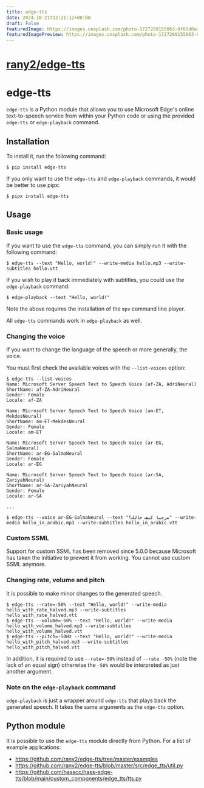 ```yaml
---
title: edge-tts
date: 2024-10-21T12:21:12+08:00
draft: False
featuredImage: https://images.unsplash.com/photo-1727289155063-8f65d0ad7769?ixid=M3w0NjAwMjJ8MHwxfHJhbmRvbXx8fHx8fHx8fDE3Mjk0ODQzODJ8&ixlib=rb-4.0.3
featuredImagePreview: https://images.unsplash.com/photo-1727289155063-8f65d0ad7769?ixid=M3w0NjAwMjJ8MHwxfHJhbmRvbXx8fHx8fHx8fDE3Mjk0ODQzODJ8&ixlib=rb-4.0.3
---
```


# [rany2/edge-tts](https://github.com/rany2/edge-tts)

# edge-tts

`edge-tts` is a Python module that allows you to use Microsoft Edge's online text-to-speech service from within your Python code or using the provided `edge-tts` or `edge-playback` command.

## Installation

To install it, run the following command:

    $ pip install edge-tts

If you only want to use the `edge-tts` and `edge-playback` commands, it would be better to use pipx:

    $ pipx install edge-tts

## Usage

### Basic usage

If you want to use the `edge-tts` command, you can simply run it with the following command:

    $ edge-tts --text "Hello, world!" --write-media hello.mp3 --write-subtitles hello.vtt

If you wish to play it back immediately with subtitles, you could use the `edge-playback` command:

    $ edge-playback --text "Hello, world!"

Note the above requires the installation of the `mpv` command line player.

All `edge-tts` commands work in `edge-playback` as well.

### Changing the voice

If you want to change the language of the speech or more generally, the voice. 

You must first check the available voices with the `--list-voices` option:

    $ edge-tts --list-voices
    Name: Microsoft Server Speech Text to Speech Voice (af-ZA, AdriNeural)
    ShortName: af-ZA-AdriNeural
    Gender: Female
    Locale: af-ZA

    Name: Microsoft Server Speech Text to Speech Voice (am-ET, MekdesNeural)
    ShortName: am-ET-MekdesNeural
    Gender: Female
    Locale: am-ET

    Name: Microsoft Server Speech Text to Speech Voice (ar-EG, SalmaNeural)
    ShortName: ar-EG-SalmaNeural
    Gender: Female
    Locale: ar-EG

    Name: Microsoft Server Speech Text to Speech Voice (ar-SA, ZariyahNeural)
    ShortName: ar-SA-ZariyahNeural
    Gender: Female
    Locale: ar-SA

    ...

    $ edge-tts --voice ar-EG-SalmaNeural --text "مرحبا كيف حالك؟" --write-media hello_in_arabic.mp3 --write-subtitles hello_in_arabic.vtt

### Custom SSML

Support for custom SSML has been removed since 5.0.0 because Microsoft has taken the initiative to prevent it from working. You cannot use custom SSML anymore.

### Changing rate, volume and pitch

It is possible to make minor changes to the generated speech.

    $ edge-tts --rate=-50% --text "Hello, world!" --write-media hello_with_rate_halved.mp3 --write-subtitles hello_with_rate_halved.vtt
    $ edge-tts --volume=-50% --text "Hello, world!" --write-media hello_with_volume_halved.mp3 --write-subtitles hello_with_volume_halved.vtt
    $ edge-tts --pitch=-50Hz --text "Hello, world!" --write-media hello_with_pitch_halved.mp3 --write-subtitles hello_with_pitch_halved.vtt

In addition, it is required to use `--rate=-50%` instead of `--rate -50%` (note the lack of an equal sign) otherwise the `-50%` would be interpreted as just another argument.

### Note on the `edge-playback` command

`edge-playback` is just a wrapper around `edge-tts` that plays back the generated speech. It takes the same arguments as the `edge-tts` option.

## Python module

It is possible to use the `edge-tts` module directly from Python. For a list of example applications:

* https://github.com/rany2/edge-tts/tree/master/examples
* https://github.com/rany2/edge-tts/blob/master/src/edge_tts/util.py
* https://github.com/hasscc/hass-edge-tts/blob/main/custom_components/edge_tts/tts.py

